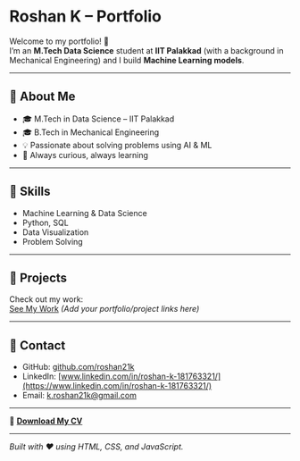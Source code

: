 # Roshan K – Portfolio

Welcome to my portfolio! 🚀  
I’m an **M.Tech Data Science** student at **IIT Palakkad** (with a background in Mechanical Engineering) and I build **Machine Learning models**.

---

## 🔹 About Me
- 🎓 M.Tech in Data Science – IIT Palakkad  
- 🎓 B.Tech in Mechanical Engineering  
- 💡 Passionate about solving problems using AI & ML  
- 📍 Always curious, always learning  

---

## 🔹 Skills
- Machine Learning & Data Science
- Python, SQL
- Data Visualization
- Problem Solving

---

## 🔹 Projects
Check out my work:  
[See My Work](#) *(Add your portfolio/project links here)*

---

## 🔹 Contact
- GitHub: [github.com/roshan21k](https://github.com/roshan21k)
- LinkedIn: [www.linkedin.com/in/roshan-k-181763321/](https://www.linkedin.com/in/roshan-k-181763321/)
- Email: [k.roshan21k@gmail.com](mailto:k.roshan21k@gmail.com)

---

📄 **[Download My CV](assets/Resume.pdf)**

---

*Built with ❤️ using HTML, CSS, and JavaScript.*
